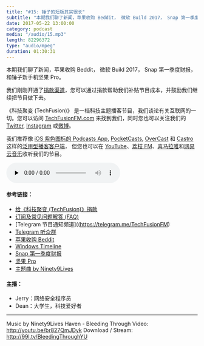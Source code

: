 ```yaml
---
title: "#15: 锤子的短板其实很长"
subtitle: "本期我们聊了新闻，苹果收购 Beddit， 微软 Build 2017， Snap 第一季度财报，和锤子新手机坚果 Pro"
date: 2017-05-22 13:00:00
category: podcast
media: "/audio/15.mp3"
length: 82296372 
type: "audio/mpeg"
duration: 01:30:31
---
```


本期我们聊了新闻，苹果收购 Beddit， 微软 Build 2017， Snap 第一季度财报，和锤子新手机坚果 Pro。

我们刚刚开通了[捐款渠道](https://techfusionfm.com/donate)，您可以通过捐款帮助我们补贴节目成本，并鼓励我们继续把节目做下去。

《科技聚变 (TechFusion)》 是一档科技主题播客节目，我们谈论有关互联网的一切。您可以访问 [TechFusionFM.com](https://TechFusionFM.com) 来找到我们，同时您也可以关注我们的 [Twitter](http://twitter.com/TechFusionFM), [Instagram](https://www.instagram.com/techfusionfm/) 或[微博](http://weibo.com/TechFusionFM)。

我们推荐像 [iOS 紫色图标的 Podcasts App](https://itunes.apple.com/cn/podcast/id1202658654), [PocketCasts](http://pca.st/podcast/28fcd200-cc7c-0134-10da-25324e2a541d), [OverCast](https://overcast.fm) 和 [Castro](http://supertop.co/castro/) 这样的[泛用型播客客户端](https://techfusionfm.com/faq)， 但您也可以在 [YouTube](https://www.youtube.com/channel/UC6uvHf21Tjm5lepw6P2Ki-Q)、[荔枝 FM](https://www.lizhi.fm/1494013/)、[喜马拉雅](http://www.ximalaya.com/72456289/album/6648521)和[网易云音乐](http://music.163.com/#/djradio?id=347498120)收听我们的节目。

<audio class="audioPlayer" controls preload="none" src="https://techfusionfm.com/audio/15.mp3"></audio>

#### 参考链接：
- [给《科技聚变 (TechFusion)》捐款](https://techfusionfm.com/donate)
- [订阅及常见问题解答 (FAQ)](https://techfusionfm.com/faq)
- [Telegram 节目通知频道]((https://telegram.me/TechFusionFM)
- [Telegram 听众群](https://telegram.me/TechFusionChat)
- [苹果收购 Beddit](https://www.macrumors.com/2017/05/10/apple-beddit-sleep-technology/)
- [Windows Timeline](https://www.macrumors.com/2017/05/11/windows-10-fall-update-ios/)
- [Snap 第一季度财报](https://www.theverge.com/2017/5/10/15610094/snap-snapchat-q1-2017-earnings-report-stock-plummets)
- [坚果 Pro](http://www.smartisan.com/jianguopro/#/overview)
- [主题曲 by Ninety9Lives](http://99l.tv/BleedingThroughYU)

#### 主播：
- Jerry：网络安全程序员
- Dean：大学生，科技爱好者

---
Music by Ninety9Lives
Haven - Bleeding Through
Video: http://youtu.be/br827QmJDyk
Download / Stream: http://99l.tv/BleedingThroughYU